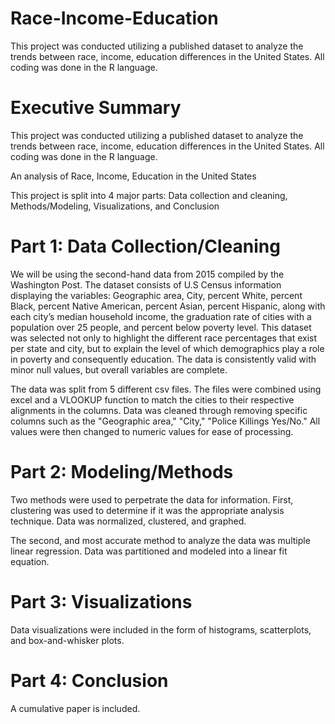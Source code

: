# Race-Income-Education

This project was conducted utilizing a published dataset to analyze the trends between race, income, education differences in the United States. All coding was done in the R language.

# Executive Summary

This project was conducted utilizing a published dataset to analyze the trends between race, income, education differences in the United States. All coding was done in the R language.

An analysis of Race, Income, Education in the United States

This project is split into 4 major parts: Data collection and cleaning, Methods/Modeling, Visualizations, and Conclusion



# Part 1: Data Collection/Cleaning

We will be using the second-hand data from 2015 compiled by the Washington Post. The dataset consists of U.S Census information displaying the variables: Geographic area, City, percent White, percent Black, percent Native American, percent Asian, percent Hispanic, along with each city’s median household income, the graduation rate of cities with a population over 25 people, and percent below poverty level. This dataset was selected not only to highlight the different race percentages that exist per state and city, but to explain the level of which demographics play a role in poverty and consequently education. The data is consistently valid with minor null values, but overall variables are complete.

The data was split from 5 different csv files. The files were combined using excel and a VLOOKUP function to match the cities to their respective alignments in the columns. Data was cleaned through removing specific columns such as the "Geographic area," "City," "Police Killings Yes/No." All values were then changed to numeric values for ease of processing.


# Part 2: Modeling/Methods

Two methods were used to perpetrate the data for information. First, clustering was used to determine if it was the appropriate analysis technique. Data was normalized, clustered, and graphed.

The second, and most accurate method to analyze the data was multiple linear regression. Data was partitioned and modeled into a linear fit equation.

# Part 3: Visualizations

Data visualizations were included in the form of histograms, scatterplots, and box-and-whisker plots.


# Part 4: Conclusion



A cumulative paper is included.
